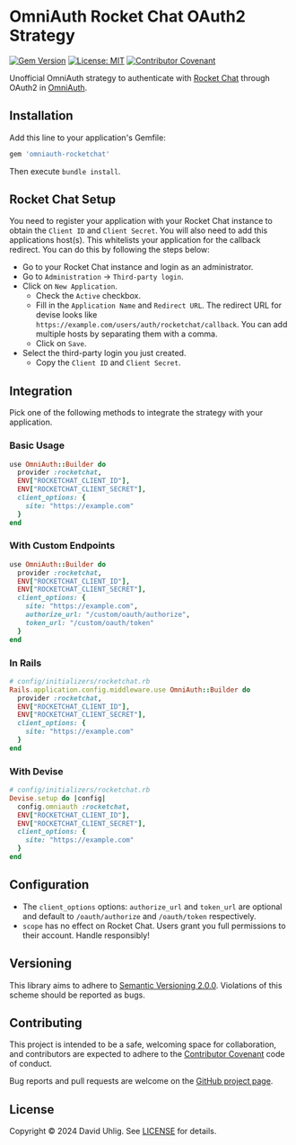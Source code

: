 # OmniAuth Rocket Chat OAuth2 Strategy

[![Gem Version](http://img.shields.io/gem/v/omniauth-rocketchat.svg)][gem]
[![License: MIT](https://img.shields.io/badge/License-MIT-yellow.svg)][license]
[![Contributor Covenant](https://img.shields.io/badge/Contributor%20Covenant-2.1-4baaaa.svg)][contributing]

[gem]: https://rubygems.org/gems/omniauth-rocketchat
[license]: LICENSE.md
[contributing]: CODE_OF_CONDUCT.md

Unofficial OmniAuth strategy to authenticate with [Rocket Chat](https://rocket.chat/) through OAuth2 in [OmniAuth](https://github.com/omniauth/omniauth).

## Installation

Add this line to your application's Gemfile:

```ruby
gem 'omniauth-rocketchat'
```

Then execute `bundle install`.

## Rocket Chat Setup

You need to register your application with your Rocket Chat instance to obtain the `Client ID` and `Client Secret`. You will also need to add this applications host(s). This whitelists your application for the callback redirect. You can do this by following the steps below:

* Go to your Rocket Chat instance and login as an administrator.
* Go to `Administration` -> `Third-party login`.
* Click on `New Application`.
  * Check the `Active` checkbox.
  * Fill in the `Application Name` and `Redirect URL`. The redirect URL for devise looks like `https://example.com/users/auth/rocketchat/callback`. You can add multiple hosts by separating them with a comma.
  * Click on `Save`.
* Select the third-party login you just created.
  * Copy the `Client ID` and `Client Secret`.

## Integration

Pick one of the following methods to integrate the strategy with your application.

### Basic Usage
    
```ruby
use OmniAuth::Builder do
  provider :rocketchat,
  ENV["ROCKETCHAT_CLIENT_ID"],
  ENV["ROCKETCHAT_CLIENT_SECRET"],
  client_options: {
    site: "https://example.com"
  }
end
```

### With Custom Endpoints
```ruby
use OmniAuth::Builder do
  provider :rocketchat,
  ENV["ROCKETCHAT_CLIENT_ID"],
  ENV["ROCKETCHAT_CLIENT_SECRET"],
  client_options: {
    site: "https://example.com",
    authorize_url: "/custom/oauth/authorize",
    token_url: "/custom/oauth/token"
  }
end
```

### In Rails
```ruby
# config/initializers/rocketchat.rb
Rails.application.config.middleware.use OmniAuth::Builder do
  provider :rocketchat,
  ENV["ROCKETCHAT_CLIENT_ID"],
  ENV["ROCKETCHAT_CLIENT_SECRET"],
  client_options: {
    site: "https://example.com"
  }
end
```

### With Devise
```ruby
# config/initializers/rocketchat.rb
Devise.setup do |config|
  config.omniauth :rocketchat,
  ENV["ROCKETCHAT_CLIENT_ID"],
  ENV["ROCKETCHAT_CLIENT_SECRET"],
  client_options: {
    site: "https://example.com"
  }
end
```

## Configuration

* The `client_options` options: `authorize_url` and `token_url` are optional and default to `/oauth/authorize` and `/oauth/token` respectively.
* `scope` has no effect on Rocket Chat. Users grant you full permissions to their account. Handle responsibly!

## Versioning

This library aims to adhere to [Semantic Versioning 2.0.0](http://semver.org/). Violations of this scheme should be reported as bugs.

## Contributing

This project is intended to be a safe, welcoming space for collaboration, and contributors are expected to adhere to the [Contributor Covenant](http://contributor-covenant.org) code of conduct.

Bug reports and pull requests are welcome on the [GitHub project page](https://github.com/david-uhlig/omniauth-rocketchat).

## License

Copyright &copy; 2024 David Uhlig. See [LICENSE][] for details.

